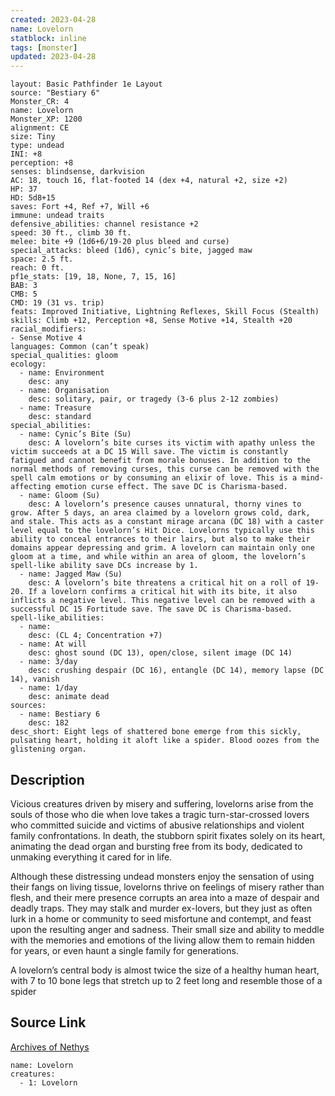 ```yaml
---
created: 2023-04-28
name: Lovelorn
statblock: inline
tags: [monster]
updated: 2023-04-28
---
```

```statblock
layout: Basic Pathfinder 1e Layout
source: "Bestiary 6"
Monster_CR: 4
name: Lovelorn
Monster_XP: 1200
alignment: CE
size: Tiny
type: undead
INI: +8
perception: +8
senses: blindsense, darkvision
AC: 18, touch 16, flat-footed 14 (dex +4, natural +2, size +2)
HP: 37
HD: 5d8+15
saves: Fort +4, Ref +7, Will +6
immune: undead traits
defensive_abilities: channel resistance +2
speed: 30 ft., climb 30 ft.
melee: bite +9 (1d6+6/19-20 plus bleed and curse)
special_attacks: bleed (1d6), cynic’s bite, jagged maw
space: 2.5 ft.
reach: 0 ft.
pf1e_stats: [19, 18, None, 7, 15, 16]
BAB: 3
CMB: 5
CMD: 19 (31 vs. trip)
feats: Improved Initiative, Lightning Reflexes, Skill Focus (Stealth)
skills: Climb +12, Perception +8, Sense Motive +14, Stealth +20
racial_modifiers:
- Sense Motive 4
languages: Common (can’t speak)
special_qualities: gloom
ecology:
  - name: Environment
    desc: any
  - name: Organisation
    desc: solitary, pair, or tragedy (3-6 plus 2-12 zombies)
  - name: Treasure
    desc: standard
special_abilities:
  - name: Cynic’s Bite (Su)
    desc: A lovelorn’s bite curses its victim with apathy unless the victim succeeds at a DC 15 Will save. The victim is constantly fatigued and cannot benefit from morale bonuses. In addition to the normal methods of removing curses, this curse can be removed with the spell calm emotions or by consuming an elixir of love. This is a mind-affecting emotion curse effect. The save DC is Charisma-based.
  - name: Gloom (Su)
    desc: A lovelorn’s presence causes unnatural, thorny vines to grow. After 5 days, an area claimed by a lovelorn grows cold, dark, and stale. This acts as a constant mirage arcana (DC 18) with a caster level equal to the lovelorn’s Hit Dice. Lovelorns typically use this ability to conceal entrances to their lairs, but also to make their domains appear depressing and grim. A lovelorn can maintain only one gloom at a time, and while within an area of gloom, the lovelorn’s spell-like ability save DCs increase by 1.
  - name: Jagged Maw (Su)
    desc: A lovelorn’s bite threatens a critical hit on a roll of 19-20. If a lovelorn confirms a critical hit with its bite, it also inflicts a negative level. This negative level can be removed with a successful DC 15 Fortitude save. The save DC is Charisma-based.
spell-like_abilities:
  - name:
    desc: (CL 4; Concentration +7)
  - name: At will
    desc: ghost sound (DC 13), open/close, silent image (DC 14)
  - name: 3/day
    desc: crushing despair (DC 16), entangle (DC 14), memory lapse (DC 14), vanish
  - name: 1/day
    desc: animate dead
sources:
  - name: Bestiary 6
    desc: 182
desc_short: Eight legs of shattered bone emerge from this sickly, pulsating heart, holding it aloft like a spider. Blood oozes from the glistening organ.
```
## Description
Vicious creatures driven by misery and suffering, lovelorns arise from the souls of those who die when love takes a tragic turn-star-crossed lovers who committed suicide and victims of abusive relationships and violent family confrontations. In death, the stubborn spirit fixates solely on its heart, animating the dead organ and bursting free from its body, dedicated to unmaking everything it cared for in life. 

Although these distressing undead monsters enjoy the sensation of using their fangs on living tissue, lovelorns thrive on feelings of misery rather than flesh, and their mere presence corrupts an area into a maze of despair and deadly traps. They may stalk and murder ex-lovers, but they just as often lurk in a home or community to seed misfortune and contempt, and feast upon the resulting anger and sadness. Their small size and ability to meddle with the memories and emotions of the living allow them to remain hidden for years, or even haunt a single family for generations. 

A lovelorn’s central body is almost twice the size of a healthy human heart, with 7 to 10 bone legs that stretch up to 2 feet long and resemble those of a spider
## Source Link
[Archives of Nethys](https://aonprd.com/MonsterDisplay.aspx?ItemName=Lovelorn)
```encounter-table
name: Lovelorn
creatures:
  - 1: Lovelorn
```
